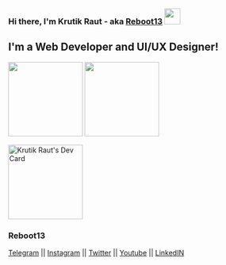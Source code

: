 ### Hi there, I'm Krutik Raut - aka [Reboot13][website] <img src="https://github.com/blackcater/blackcater/blob/main/images/Hi.gif?raw=true" height="32" />
## I'm a Web Developer and UI/UX Designer!


<img height="150px" src="https://github-readme-stats.vercel.app/api?username=reboot13-git&show_icons=true&hide_title=true&count_private=true" />	<img height="150px" src="https://github-readme-stats.vercel.app/api/top-langs/?username=reboot13-git" />	
</a>

<a href="https://app.daily.dev/reboot13"><img src="https://api.daily.dev/devcards/02cb001e5f5d47718b858ba043faceeb.png?r=d5p" width="150" alt="Krutik Raut's Dev Card"/></a>

[website]:https://reboot13.hashnode.dev/
[linkedin]:https://www.linkedin.com/in/krutik-raut-042b6b1ab/
[stackoverflow]:https://stackoverflow.com/users/13613400/krutik-raut
[telegram]:https://telegram.me/reboot13
[twitter]:https://twitter.com/krutik013
[instagram]:https://instagram.com/reboot13.dev


### Reboot13

[Telegram](https://telegram.me/reboot13_dev) || [Instagram](https://instagram.com/reboot13_dev) || [Twitter](https://twitter.com/reboot13_dev) || [Youtube](https://youtube.com/krutikraut) || [LinkedIN](https://linkedin.com/in/reboot13)
